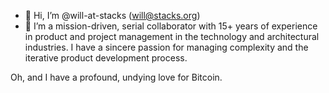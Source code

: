 - 👋 Hi, I’m @will-at-stacks  (will@stacks.org)
- 👀 I’m a mission-driven, serial collaborator with 15+ years of experience in product and project management in the technology and architectural industries. I have a sincere passion for managing complexity and the iterative product development process. 

Oh, and I have a profound, undying love for Bitcoin.
